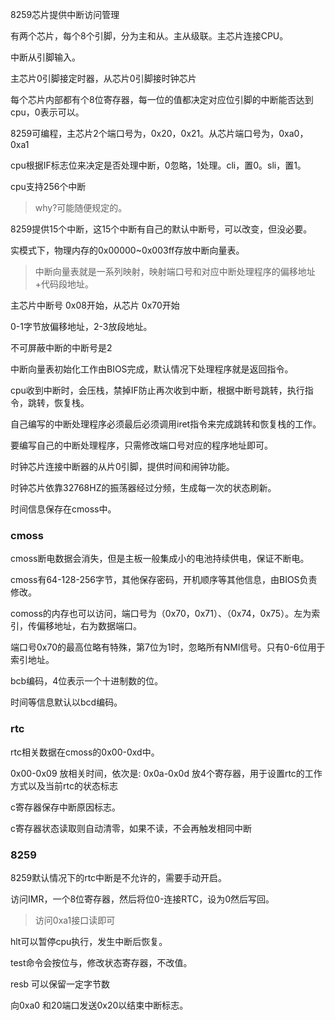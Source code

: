 8259芯片提供中断访问管理

有两个芯片，每个8个引脚，分为主和从。主从级联。主芯片连接CPU。

中断从引脚输入。

主芯片0引脚接定时器，从芯片0引脚接时钟芯片

每个芯片内部都有个8位寄存器，每一位的值都决定对应位引脚的中断能否达到cpu，0表示可以。

8259可编程，主芯片2个端口号为，0x20，0x21。从芯片端口号为，0xa0，0xa1

cpu根据IF标志位来决定是否处理中断，0忽略，1处理。cli，置0。sli，置1。

cpu支持256个中断
> why?可能随便规定的。

8259提供15个中断，这15个中断有自己的默认中断号，可以改变，但没必要。

实模式下，物理内存的0x00000~0x003ff存放中断向量表。
> 中断向量表就是一系列映射，映射端口号和对应中断处理程序的偏移地址+代码段地址。

主芯片中断号 0x08开始，从芯片 0x70开始

0-1字节放偏移地址，2-3放段地址。

不可屏蔽中断的中断号是2

中断向量表初始化工作由BIOS完成，默认情况下处理程序就是返回指令。

cpu收到中断时，会压栈，禁掉IF防止再次收到中断，根据中断号跳转，执行指令，跳转，恢复栈。

自己编写的中断处理程序必须最后必须调用iret指令来完成跳转和恢复栈的工作。

要编写自己的中断处理程序，只需修改端口号对应的程序地址即可。

时钟芯片连接中断器的从片0引脚，提供时间和闹钟功能。

时钟芯片依靠32768HZ的振荡器经过分频，生成每一次的状态刷新。

时间信息保存在cmoss中。

### cmoss
cmoss断电数据会消失，但是主板一般集成小的电池持续供电，保证不断电。

cmoss有64-128-256字节，其他保存密码，开机顺序等其他信息，由BIOS负责修改。

comoss的内存也可以访问，端口号为（0x70，0x71）、（0x74，0x75）。左为索引，传偏移地址，右为数据端口。

端口号0x70的最高位略有特殊，第7位为1时，忽略所有NMI信号。只有0-6位用于索引地址。

bcb编码，4位表示一个十进制数的位。

时间等信息默认以bcd编码。

### rtc
rtc相关数据在cmoss的0x00-0xd中。

0x00-0x09 放相关时间，依次是:
0x0a-0x0d 放4个寄存器，用于设置rtc的工作方式以及当前rtc的状态标志

c寄存器保存中断原因标志。

c寄存器状态读取则自动清零，如果不读，不会再触发相同中断

### 8259
8259默认情况下的rtc中断是不允许的，需要手动开启。

访问IMR，一个8位寄存器，然后将位0-连接RTC，设为0然后写回。
> 访问0xa1接口读即可

hlt可以暂停cpu执行，发生中断后恢复。

test命令会按位与，修改状态寄存器，不改值。

resb 可以保留一定字节数

向0xa0 和20端口发送0x20以结束中断标志。